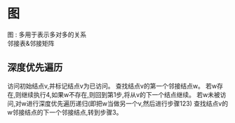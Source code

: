 # 图
图 : 多用于表示多对多的关系  
邻接表&邻接矩阵
## 深度优先遍历
访问初始结点v,并标记结点v为已访问。
查找结点v的第一个邻接结点w。
若w存在,则继续执行4,如果w不存在,则回到第1步,将从v的下一个结点继续。
若w未被访问,对w进行深度优先遍历递归(即把w当做另一个v,然后进行步骤123)
查找结点v的w邻接结点的下一个邻接结点,转到步骤3。

